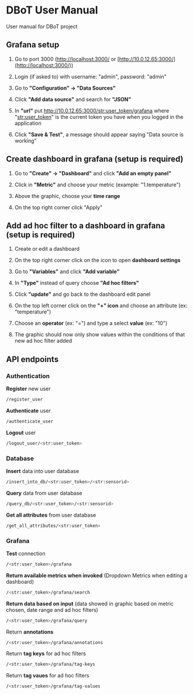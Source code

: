 # DBoT User Manual

User manual for DBoT project

## Grafana setup

1. Go to port 3000 ([http://localhost:3000/](http://10.0.12.65:3000/) or [http://10.0.12.65:3000/](http://localhost:3000/))

2. Login (if asked to) with username: "admin", password: "admin"

3. Go to **"Configuration" -> "Data Sources"**

4. Click **"Add data source"** and search for **"JSON"**

5. In **"url"** put [http://10.0.12.65:3000/<str:user_token>/grafana](http://10.0.12.65:3000/<str:user_token>/grafana) where "<str:user_token>" is the current token you have when you logged in the application

6. Click **"Save & Test"**, a message should appear saying "Data source is working" 

## Create dashboard in grafana (setup is required)

1. Go to **"Create" -> "Dashboard"** and click **"Add an empty panel"**

2. Click in **"Metric"** and choose your metric (example: "1.temperature")

3. Above the graphic, choose your ****time range****

4. On the top right corner click "Apply"

## Add ad hoc filter to a dashboard in grafana (setup is required)

1. Create or edit a dashboard

2. On the top right corner click on the icon to open **dashboard settings**

3. Go to **"Variables"** and click **"Add variable"**

4. In **"Type"** instead of query choose **"Ad hoc filters"**

5. Click **"update"** and go back to the dashboard edit panel

6. On the top left corner click on the **"+" icon** and choose an attribute (ex: "temperature")

7. Choose an **operator** (ex: "=") and type a select **value** (ex: "10")

8. The graphic should now only show values within the conditions of that new ad hoc filter 
added

## API endpoints

### Authentication

**Register** new user

```bash
/register_user
```

**Authenticate** user

```bash
/authenticate_user
```

**Logout** user

```bash
/logout_user/<str:user_token>
```

### Database

**Insert** data into user database

```bash
/insert_into_db/<str:user_token>/<str:sensorid>
```

**Query** data from user database

```bash
/query_db/<str:user_token>/<str:sensorid>
```

**Get all attributes** from user database

```bash
/get_all_attributes/<str:user_token>
```

### Grafana


**Test** connection

```bash
/<str:user_token>/grafana
```

**Return available metrics when invoked** (Dropdown Metrics when editing a dashboard)

```bash
/<str:user_token>/grafana/search
```

**Return data based on input** (data showed in graphic based on metric chosen, date range and ad hoc filters)

```bash
/<str:user_token>/grafana/query
```

Return **annotations**

```bash
/<str:user_token>/grafana/annotations
```

Return **tag keys** for ad hoc filters

```bash
/<str:user_token>/grafana/tag-keys
```

Return **tag vaues** for ad hoc filters

```bash
/<str:user_token>/grafana/tag-values
```
